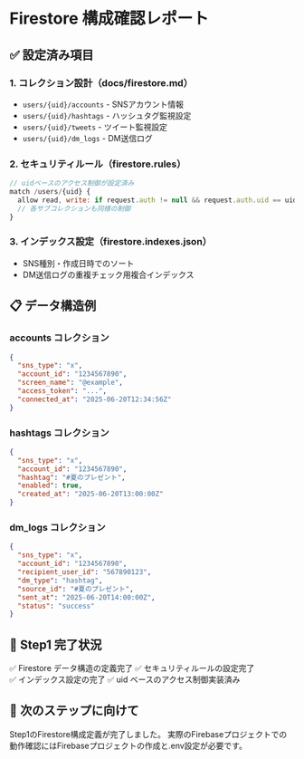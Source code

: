 # Firestore 構成確認レポート

## ✅ 設定済み項目

### 1. コレクション設計（docs/firestore.md）
- `users/{uid}/accounts` - SNSアカウント情報
- `users/{uid}/hashtags` - ハッシュタグ監視設定  
- `users/{uid}/tweets` - ツイート監視設定
- `users/{uid}/dm_logs` - DM送信ログ

### 2. セキュリティルール（firestore.rules）
```javascript
// uidベースのアクセス制御が設定済み
match /users/{uid} {
  allow read, write: if request.auth != null && request.auth.uid == uid;
  // 各サブコレクションも同様の制御
}
```

### 3. インデックス設定（firestore.indexes.json）
- SNS種別・作成日時でのソート
- DM送信ログの重複チェック用複合インデックス

## 📋 データ構造例

### accounts コレクション
```json
{
  "sns_type": "x",
  "account_id": "1234567890", 
  "screen_name": "@example",
  "access_token": "...",
  "connected_at": "2025-06-20T12:34:56Z"
}
```

### hashtags コレクション  
```json
{
  "sns_type": "x",
  "account_id": "1234567890",
  "hashtag": "#夏のプレゼント",
  "enabled": true,
  "created_at": "2025-06-20T13:00:00Z"
}
```

### dm_logs コレクション
```json
{
  "sns_type": "x",
  "account_id": "1234567890",
  "recipient_user_id": "567890123",
  "dm_type": "hashtag",
  "source_id": "#夏のプレゼント",
  "sent_at": "2025-06-20T14:00:00Z",
  "status": "success"
}
```

## 🔧 Step1 完了状況

✅ Firestore データ構造の定義完了
✅ セキュリティルールの設定完了  
✅ インデックス設定の完了
✅ uid ベースのアクセス制御実装済み

## 📝 次のステップに向けて

Step1のFirestore構成定義が完了しました。
実際のFirebaseプロジェクトでの動作確認にはFirebaseプロジェクトの作成と.env設定が必要です。